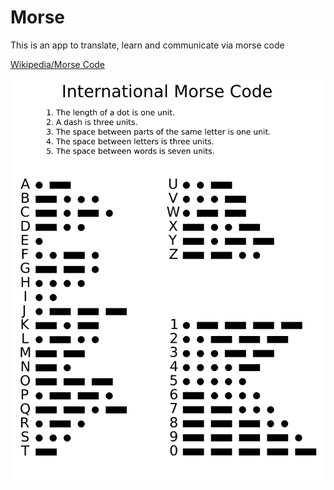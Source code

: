 # Morse
This is an app to translate, learn and communicate via morse code

[Wikipedia/Morse Code](https://en.wikipedia.org/wiki/Morse_code)

![International morse code](./images/International_Morse_Code.svg)
